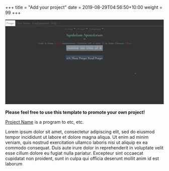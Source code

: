 +++
title = "Add your project"
date = 2019-08-29T04:56:50+10:00
weight = 99
+++

<p style="text-align: center">
   <img src="screenshot.jpg"><br/>
</p>

**Please feel free to use this template to promote your own project!**

[Project Name](https://github.com/wailsapp/wails) is a program to etc, etc.

Lorem ipsum dolor sit amet, consectetur adipiscing elit, sed do eiusmod tempor incididunt ut labore et dolore magna aliqua. Ut enim ad minim veniam, quis nostrud exercitation ullamco laboris nisi ut aliquip ex ea commodo consequat. Duis aute irure dolor in reprehenderit in voluptate velit esse cillum dolore eu fugiat nulla pariatur. Excepteur sint occaecat cupidatat non proident, sunt in culpa qui officia deserunt mollit anim id est laborum
